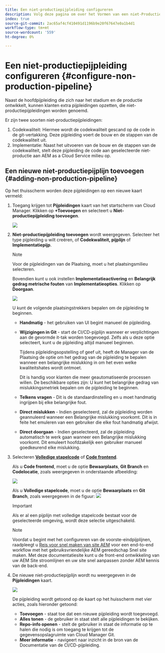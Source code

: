 ```yaml
---
title: Een niet-productiepijpleiding configureren
description: Volg deze pagina om over het Vormen van een niet-Productiepijpleiding in de Manager van de Wolk te leren
index: true
source-git-commit: 2ac65af4cf410491d1196b9e20f67647e0a1b4d1
workflow-type: tm+mt
source-wordcount: '559'
ht-degree: 0%

---
```



# Een niet-productiepijpleiding configureren {#configure-non-production-pipeline}

Naast de hoofdpijpleiding die zich naar het stadium en de productie ontwikkelt, kunnen klanten extra pijpleidingen opzetten, die niet-productiepijpleidingen worden genoemd.

Er zijn twee soorten niet-productiepijpleidingen:

1. Codekwaliteit: Hiermee wordt de codekwaliteit gescand op de code in de git-vertakking. Deze pijpleiding voert de bouw en de stappen van de codekwaliteit uit.
1. Implementatie: Naast het uitvoeren van de bouw en de stappen van de codekwaliteit, stelt deze pijpleiding de code aan geselecteerde niet-productie aan AEM as a Cloud Service milieu op.

## Een nieuwe niet-productiepijplijn toevoegen {#adding-non-production-pipeline}

Op het thuisscherm worden deze pijpleidingen op een nieuwe kaart vermeld:

1. Toegang krijgen tot **Pijpleidingen** kaart van het startscherm van Cloud Manager. Klikken op **+Toevoegen** en selecteert u **Niet-productiepijpleiding toevoegen**.

   ![](/help/implementing/cloud-manager/assets/configure-pipeline/nonprod-pipeline-add1.png)

1. **Niet-productiepijpleiding toevoegen**  wordt weergegeven. Selecteer het type pijpleiding u wilt creëren, of **Codekwaliteit, pijplijn** of **Implementatiepijp**.

   >[!NOTE]
   >Voor de pijpleidingen van de Plaatsing, moet u het plaatsingsmilieu selecteren.

   Bovendien kunt u ook instellen **Implementatieactivering** en **Belangrijk gedrag metrische fouten** van **Implementatieopties**. Klikken op **Doorgaan**.

   ![](/help/implementing/cloud-manager/assets/configure-pipeline/nonprod-pipeline-add2.png)

   U kunt de volgende plaatsingstrekkers bepalen om de pijpleiding te beginnen.

   * **Handmatig** - het gebruiken van UI begint manueel de pijpleiding.
   * **Wijzigingen in Git** - start de CI/CD-pijplijn wanneer er verplichtingen aan de gevormde it-tak worden toegevoegd. Zelfs als u deze optie selecteert, kunt u de pijpleiding altijd manueel beginnen.

      Tijdens pijpleidingsopstelling of geef uit, heeft de Manager van de Plaatsing de optie om het gedrag van de pijpleiding te bepalen wanneer een belangrijke mislukking in om het even welke kwaliteitshates wordt ontmoet.

      Dit is handig voor klanten die meer geautomatiseerde processen willen. De beschikbare opties zijn:
   U kunt het belangrijke gedrag van mislukkingsmetriek bepalen om de pijpleiding te beginnen.

   * **Telkens vragen** - Dit is de standaardinstelling en u moet handmatig ingrijpen bij elke belangrijke fout.
   * **Direct mislukken** - Indien geselecteerd, zal de pijpleiding worden geannuleerd wanneer een Belangrijke mislukking voorkomt. Dit is in feite het emuleren van een gebruiker die elke fout handmatig afwijst.
   * **Direct doorgaan** - Indien geselecteerd, zal de pijpleiding automatisch te werk gaan wanneer een Belangrijke mislukking voorkomt. Dit emuleert hoofdzakelijk een gebruiker manueel goedkeurend elke mislukking.


1. Selecteren **[Volledige stapelcode](/help/implementing/cloud-manager/configuring-pipelines/introduction-ci-cd-pipelines.md#full-stack-pipeline)** of **[Code frontend](/help/implementing/cloud-manager/configuring-pipelines/introduction-ci-cd-pipelines.md#front-end)**.

   Als u **Code frontend**, moet u de optie **Bewaarplaats**, **Git Branch** en **Codelocatie**, zoals weergegeven in onderstaande afbeelding:

   ![](/help/implementing/cloud-manager/assets/configure-pipeline/non-prod-confignew1.png)

   Als u **Volledige stapelcode**, moet u de optie **Bewaarplaats** en **Git Branch**, zoals weergegeven in de figuur:
   ![](/help/implementing/cloud-manager/assets/configure-pipeline/non-prod-fullstack1.png)

   >[!IMPORTANT]
   >Als er al een pijplijn met volledige stapelcode bestaat voor de geselecteerde omgeving, wordt deze selectie uitgeschakeld.

   >[!NOTE]
   >Voordat u begint met het configureren van de voorste-eindpijplijnen, raadpleegt u [Reis voor snel maken van site AEM](https://experienceleague.adobe.com/docs/experience-manager-cloud-service/sites-journey/quick-site/overview.html) voor een end-to-end workflow met het gebruiksvriendelijke AEM gereedschap Snel site maken. Met deze documentatiesite kunt u de front-end ontwikkeling van uw AEM Site stroomlijnen en uw site snel aanpassen zonder AEM kennis van de back-end.

1. De nieuwe niet-productiepijplijn wordt nu weergegeven in de **Pijpleidingen** kaart.

   ![](/help/implementing/cloud-manager/assets/configure-pipeline/non-prod-fullstack2.png)


   De pijpleiding wordt getoond op de kaart op het huisscherm met vier acties, zoals hieronder getoond:

   * **Toevoegen** - staat toe dat een nieuwe pijpleiding wordt toegevoegd.
   * **Alles tonen** - de gebruiker in staat stelt alle pijpleidingen te bekijken.
   * **Repo-info openen** - stelt de gebruiker in staat de informatie op te halen die nodig is om toegang te krijgen tot de gegevensopslagruimte van Cloud Manager Git.
   * **Meer informatie** - navigeert naar inzicht in de bron van de Documentatie van de CI/CD-pijpleiding.